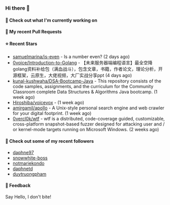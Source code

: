 ### Hi there 👋

#### 👷 Check out what I'm currently working on

#### 🔨 My recent Pull Requests


#### ⭐ Recent Stars

- [samuelmarina/is-even](https://github.com/samuelmarina/is-even) - Is a number even? (2 days ago)
- [0voice/Introduction-to-Golang](https://github.com/0voice/Introduction-to-Golang) - 【未来服务器端编程语言】最全空降golang资料补给包（满血战斗），包含文章，书籍，作者论文，理论分析，开源框架，云原生，大佬视频，大厂实战分享ppt (4 days ago)
- [kunal-kushwaha/DSA-Bootcamp-Java](https://github.com/kunal-kushwaha/DSA-Bootcamp-Java) - This repository consists of the code samples, assignments, and the curriculum for the Community Classroom complete Data Structures &amp; Algorithms Java bootcamp. (1 week ago)
- [Hiroshiba/voicevox](https://github.com/Hiroshiba/voicevox) -  (1 week ago)
- [amirgamil/apollo](https://github.com/amirgamil/apollo) - A Unix-style personal search engine and web crawler for your digital footprint. (1 week ago)
- [0vercl0k/wtf](https://github.com/0vercl0k/wtf) - wtf is a distributed, code-coverage guided, customizable, cross-platform snapshot-based fuzzer designed for attacking user and / or kernel-mode targets running on Microsoft Windows. (2 weeks ago)

#### 👯 Check out some of my recent followers

- [daphne97](https://github.com/daphne97)
- [snowwhite-boss](https://github.com/snowwhite-boss)
- [notmariekondo](https://github.com/notmariekondo)
- [daphnetd](https://github.com/daphnetd)
- [duytruongpham](https://github.com/duytruongpham)

#### 💬 Feedback

Say Hello, I don't bite!